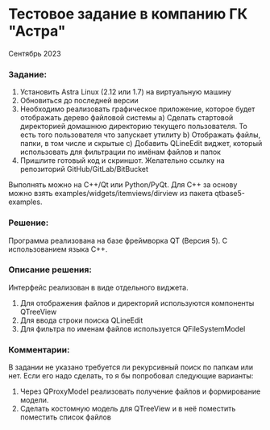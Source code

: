 # Тестовое задание в компанию ГК "Астра"

Сентябрь 2023

### Задание:

1. Установить Astra Linux (2.12 или 1.7) на виртуальную машину
2. Обновиться до последней версии
3. Необходимо реализовать графическое приложение, которое будет отображать дерево файловой системы
a) Сделать стартовой директорией домашнюю директорию текущего пользователя. То есть того пользователя что запускает утилиту
b)  Отображать файлы, папки, в том числе и скрытые
c)  Добавить QLineEdit виджет, который использовать для фильтрации по имёнам файлов и папок
4. Пришлите готовый код и скриншот. Желательно ссылку на репозиторий GitHub/GitLab/BitBucket
   
Выполнять можно на С++/Qt или Python/PyQt.
Для С++ за основу можно взять examples/widgets/itemviews/dirview из пакета qtbase5-examples.

### Решение:
Программа реализована на базе фреймворка QT (Версия 5).
С использованием языка C++. 

### Описание решения:
Интерфейс реализован в виде отдельного виджета.
1. Для отображения файлов и директорий используются компоненты QTreeView
2. Для ввода строки поиска QLineEdit
3. Для фильтра по именам файлов используется QFileSystemModel

### Комментарии:

В задании не указано требуется ли рекурсивный поиск по папкам или нет.
Если его надо сделать, то я бы попробовал следующие варианты:
1. Через QProxyModel реализовать получение файлов и формирование модели.
2. Сделать костомную модель для QTreeView и в неё поместить поместить список файлов